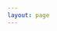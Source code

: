 ```yaml
---
layout: page
---
```


<script setup>
import {
  VPTeamPage,
  VPTeamPageTitle,
  VPTeamMembers
} from 'vitepress/theme';

const members = [
  {
    avatar: '/kewohuixiang.jpg',
    name: '可我会像',
    title: '开发者',
    desc:'图鸟背锅侠'
  },{
    avatar: 'https://q1.qlogo.cn/g?b=qq&nk=3156027735&s=640',
    name: 'Star',
    title: '开发者',
    links: [
      { icon: 'github', link: 'https://github.com/ahua666' },
    ],
    desc:'全栈开发'
  },{
    avatar: '/Jaylen.jpg',
    name: 'Jaylen',
    title: '开发者',
    desc:'负责TuniaoUI技术架构与实施，组织架构设计与升级优化等工作'
  },{
    avatar: '/tu.jpg',
    name: '弃续',
    title: '开发者',
    desc:'负责TuniaoUI核心组件研发，维护与升级，技术支持等工作'
  },{
    avatar: '/hao.jpg',
    name: 'Fa1Zz',
    title: '开发者',
    desc:'前端开发'
  },{
    avatar: '/yuanyuan.jpg',
    name: '圆圆',
    title: '高级设计师',
    desc:'肥姑妈、sketch、即时设计、PS、Ai、Axure、墨刀、xiaopiu等'
  },{
    avatar: '/buxuxiongwo.jpg',
    name: '不许凶我',
    title: '高级设计师',
    desc:'设计工具：PS、Ai、肥姑妈、AE、搅拌机、C4D等'
  },

  
]
</script>

<VPTeamPage>
  <VPTeamPageTitle>
    <template #title>
      关于我们
    </template>
    <template #lead>
    以下为Tuniao UI研发团队，排名不分先后：
    </template>
  </VPTeamPageTitle>
  <VPTeamMembers
    :members="members"
  />

</VPTeamPage>
